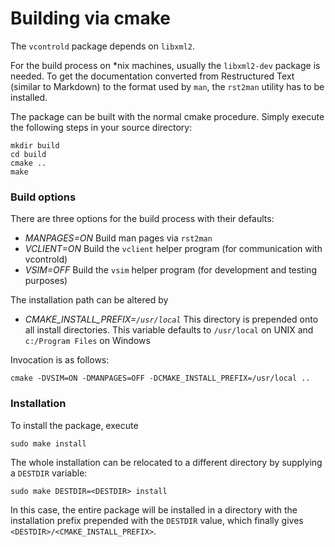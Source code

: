 # Building via cmake

The `vcontrold` package depends on `libxml2`.

For the build process on \*nix machines, usually the `libxml2-dev` package is needed. To get the documentation converted from Restructured Text (similar to Markdown) to the format used by `man`, the `rst2man` utility has to be installed.

The package can be built with the normal cmake procedure. Simply execute the following steps in your source directory:

```
mkdir build
cd build
cmake ..
make
```

### Build options

There are three options for the build process with their defaults:

* _MANPAGES=ON_ Build man pages via `rst2man`
* _VCLIENT=ON_  Build the `vclient` helper program (for communication with vcontrold)
* _VSIM=OFF_ Build the `vsim` helper program (for development and testing purposes)

The installation path can be altered by
 
 * _CMAKE_INSTALL_PREFIX=`/usr/local`_
   This directory is prepended onto all install directories. This variable defaults to `/usr/local` on UNIX and `c:/Program Files` on Windows

Invocation is as follows:

```
cmake -DVSIM=ON -DMANPAGES=OFF -DCMAKE_INSTALL_PREFIX=/usr/local ..
```

### Installation

To install the package, execute
```
sudo make install
```
The whole installation can be relocated to a different directory by supplying a `DESTDIR` variable:
```
sudo make DESTDIR=<DESTDIR> install
```
In this case, the entire package will be installed in a directory with the installation prefix prepended with the `DESTDIR` value, which finally gives `<DESTDIR>/<CMAKE_INSTALL_PREFIX>`.
